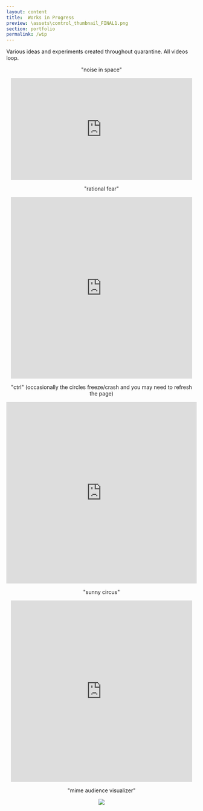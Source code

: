 ```yaml
---
layout: content
title:  Works in Progress
preview: \assets\control_thumbnail_FINAL1.png
section: portfolio
permalink: /wip
---
```

Various ideas and experiments created throughout quarantine. All videos loop.

<p align="center">"noise in space"</p>
<p align="center"><iframe src="https://player.vimeo.com/video/572308886?loop=1&portrait=0" width="480" height="270" frameborder="0" allow="autoplay; fullscreen; picture-in-picture" allowfullscreen></iframe></p>

<p align="center">"rational fear"</p>
<p align="center"><iframe src="https://player.vimeo.com/video/572290346?loop=1&portrait=0" width="480" height="480" frameborder="0" allow="autoplay; fullscreen; picture-in-picture" allowfullscreen></iframe></p>

<p align="center">"ctrl" (occasionally the circles freeze/crash and you may need to refresh the page)</p>
<p align="center"><iframe src="https://editor.p5js.org/dinosoar/embed/2e9GnmWmt"  style="width:100%; height:480px;" frameborder="0"></iframe></p>
<p align="center">"sunny circus"</p>
<p align="center"><iframe src="https://player.vimeo.com/video/572297809?loop=1&portrait=0" width="480" height="480" frameborder="0" allow="autoplay; fullscreen; picture-in-picture" allowfullscreen></iframe></p>
<p align="center">"mime audience visualizer"</p>
<p align="center"><img src="\assets\img\Decroux_Experiment_Styleframe.png"></p>